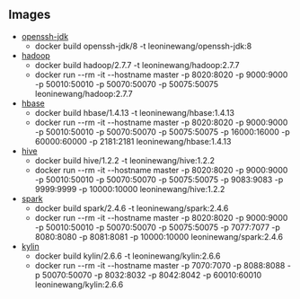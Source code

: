 ## Images

* [openssh-jdk](./openssh-jdk)
  * docker build openssh-jdk/8 -t leoninewang/openssh-jdk:8
* [hadoop](./hadoop)
  * docker build  hadoop/2.7.7 -t leoninewang/hadoop:2.7.7
  * docker run --rm -it --hostname master -p 8020:8020 -p 9000:9000 -p 50010:50010 -p 50070:50070 -p 50075:50075 leoninewang/hadoop:2.7.7
* [hbase](./hbase)
  * docker build hbase/1.4.13 -t leoninewang/hbase:1.4.13
  * docker run --rm -it --hostname master -p 8020:8020 -p 9000:9000 -p 50010:50010 -p 50070:50070 -p 50075:50075 -p 16000:16000 -p 60000:60000 -p 2181:2181 leoninewang/hbase:1.4.13
* [hive](./hive)
  * docker build hive/1.2.2 -t leoninewang/hive:1.2.2
  * docker run --rm -it --hostname master -p 8020:8020 -p 9000:9000 -p 50010:50010 -p 50070:50070 -p 50075:50075 -p 9083:9083 -p 9999:9999 -p 10000:10000 leoninewang/hive:1.2.2
* [spark](./spark)
  * docker build spark/2.4.6 -t leoninewang/spark:2.4.6
  * docker run --rm -it --hostname master -p 8020:8020 -p 9000:9000 -p 50010:50010 -p 50070:50070 -p 50075:50075 -p 7077:7077 -p 8080:8080 -p 8081:8081 -p 10000:10000 leoninewang/spark:2.4.6
* [kylin](./kylin)
  * docker build kylin/2.6.6 -t leoninewang/kylin:2.6.6
  * docker run --rm -it --hostname master -p 7070:7070 -p 8088:8088 -p 50070:50070 -p 8032:8032 -p 8042:8042 -p 60010:60010 leoninewang/kylin:2.6.6